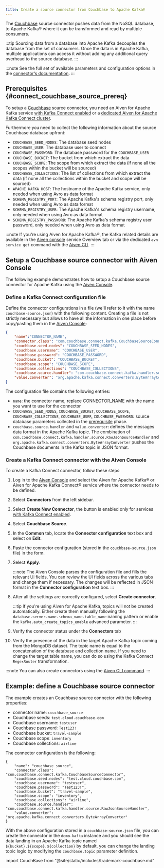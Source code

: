 ```yaml
---
title: Create a source connector from Couchbase to Apache Kafka®
---
```


The [Couchbase](https://www.couchbase.com/) source connector pushes data
from the NoSQL database, to Apache Kafka® where it can be transformed
and read by multiple consumers.

:::tip
Sourcing data from a database into Apache Kafka decouples the database
from the set of consumers. Once the data is in Apache Kafka, multiple
applications can access it without adding any additional query overhead
to the source database.
:::

:::note
See the full set of available parameters and configuration
options in the [connector's
documentation](https://github.com/couchbase/kafka-connect-couchbase).
:::

## Prerequisites {#connect_couchbase_source_prereq}

To setup a [Couchbase](https://www.couchbase.com/) source connector, you
need an Aiven for Apache Kafka service
[with Kafka Connect enabled](enable-connect) or a
[dedicated Aiven for Apache Kafka Connect cluster](/docs/products/kafka/kafka-connect/get-started#apache_kafka_connect_dedicated_cluster).

Furthermore you need to collect the following information about the
source Couchbase database upfront:

-   `COUCHBASE_SEED_NODES`: The database seed nodes
-   `COUCHBASE_USER`: The database user to connect
-   `COUCHBASE_PASSWORD`: The database password for the `COUCHBASE_USER`
-   `COUCHBASE_BUCKET`: The bucket from which extract the data
-   `COUCHBASE_SCOPE`: The scope from which extract the data (if none
    all the scopes within the bucket will be sourced)
-   `COUCHBASE_COLLECTIONS`: The list of collections from which extract
    the data (if none all the collections within the bucket and scope
    will be sourced)
-   `APACHE_KAFKA_HOST`: The hostname of the Apache Kafka service, only
    needed when using Avro as data format
-   `SCHEMA_REGISTRY_PORT`: The Apache Kafka's schema registry port,
    only needed when using Avro as data format
-   `SCHEMA_REGISTRY_USER`: The Apache Kafka's schema registry
    username, only needed when using Avro as data format
-   `SCHEMA_REGISTRY_PASSWORD`: The Apache Kafka's schema registry user
    password, only needed when using Avro as data format

:::note
If you're using Aiven for Apache Kafka®, the Kafka related details are
available in the [Aiven console](https://console.aiven.io/) service
Overview tab or via the dedicated `avn service get` command with the
[Aiven CLI](/docs/tools/cli/service-cli#avn_service_get).
:::

## Setup a Couchbase source connector with Aiven Console

The following example demonstrates how to setup a Couchbase source
connector for Apache Kafka using the [Aiven
Console](https://console.aiven.io/).

### Define a Kafka Connect configuration file

Define the connector configurations in a file (we'll refer to it with
the name `couchbase-source.json`) with the following content. Creating a
file is not strictly necessary but allows to have all the information in
one place before copy/pasting them in the [Aiven
Console](https://console.aiven.io/):

```json
{
    "name":"CONNECTOR_NAME",
    "connector.class": "com.couchbase.connect.kafka.CouchbaseSourceConnector",
    "couchbase.seed.nodes": "COUCHBASE_SEED_NODES",
    "couchbase.username": "COUCHBASE_USER",
    "couchbase.password": "COUCHBASE_PASSWORD",
    "couchbase.bucket": "COUCHBASE_BUCKET",
    "couchbase.scope": "COUCHBASE_SCOPE",
    "couchbase.collections": "COUCHBASE_COLLECTIONS",
    "couchbase.source.handler": "com.couchbase.connect.kafka.handler.source.RawJsonSourceHandler",
    "value.converter": "org.apache.kafka.connect.converters.ByteArrayConverter",
}
```

The configuration file contains the following entries:

-   `name`: the connector name, replace CONNECTOR_NAME with the name you
    want to use for the connector
-   `COUCHBASE_SEED_NODES`, `COUCHBASE_BUCKET`, `COUCHBASE_SCOPE`,
    `COUCHBASE_COLLECTIONS`, `COUCHBASE_USER`, `COUCHBASE_PASSWORD`:
    source database parameters collected in the
    [prerequisite](/docs/products/kafka/kafka-connect/howto/couchbase-source#connect_couchbase_source_prereq) phase.
-   `couchbase.source.handler` and `value.converter`: defines the
    messages data format in the Apache Kafka topic. The combination of
    `com.couchbase.connect.kafka.handler.source.RawJsonSourceHandler`
    and `org.apache.kafka.connect.converters.ByteArrayConverter` pushes
    the Couchbase documents in the Kafka topic in JSON format.

### Create a Kafka Connect connector with the Aiven Console

To create a Kafka Connect connector, follow these steps:

1.  Log in to the [Aiven Console](https://console.aiven.io/) and select
    the Aiven for Apache Kafka® or Aiven for Apache Kafka Connect®
    service where the connector needs to be defined.

2.  Select **Connectors** from the left sidebar.

3.  Select **Create New Connector**, the button is enabled only for
    services
    [with Kafka Connect enabled](enable-connect).

4.  Select **Couchbase Source**.

5.  In the **Common** tab, locate the **Connector configuration** text
    box and select on **Edit**.

6.  Paste the connector configuration (stored in the
    `couchbase-source.json` file) in the form.

7.  Select **Apply**.

    :::note
    The Aiven Console parses the configuration file and fills the
    relevant UI fields. You can review the UI fields across the various
    tabs and change them if necessary. The changes will be reflected in
    JSON format in the **Connector configuration** text box.
    :::

8.  After all the settings are correctly configured, select **Create
    connector**.

    :::tip
    If you're using Aiven for Apache Kafka, topics will not be created
    automatically. Either create them manually following the
    `database.server.name.schema_name.table_name` naming pattern or
    enable the `kafka.auto_create_topics_enable` advanced parameter.
    :::

9.  Verify the connector status under the **Connectors** tab

10. Verify the presence of the data in the target Apache Kafka topic
    coming from the MongoDB dataset. The topic name is equal to the
    concatenation of the database and collection name. If you need to
    change the target table name, you can do so using the Kafka Connect
    `RegexRouter` transformation.

:::note
You can also create connectors using the
[Aiven CLI command](/docs/tools/cli/service/connector#avn_service_connector_create).
:::

## Example: define a Couchbase source connector

The example creates an Couchbase source connector with the following
properties:

-   connector name: `couchbase_source`
-   Couchbase seeds: `test.cloud.couchbase.com`
-   Couchbase username: `testuser`
-   Couchbase password: `Test123!`
-   Couchbase bucket: `travel-sample`
-   Couchbase scope: `inventory`
-   Couchbase collections: `airline`

The connector configuration is the following:

```
{
    "name": "couchbase_source",
    "connector.class": "com.couchbase.connect.kafka.CouchbaseSourceConnector",
    "couchbase.seed.nodes": "test.cloud.couchbase.com",
    "couchbase.username": "testuser",
    "couchbase.password": "Test123!",
    "couchbase.bucket": "travel-sample",
    "couchbase.scope": "inventory",
    "couchbase.collections": "airline",
    "couchbase.source.handler": "com.couchbase.connect.kafka.handler.source.RawJsonSourceHandler",
    "value.converter": "org.apache.kafka.connect.converters.ByteArrayConverter"
}
```

With the above configuration stored in a `couchbase-source.json` file,
you can create the connector in the `demo-kafka` instance and you should
see the data landing in an Apache Kafka topic named
`${bucket}.${scope}.${collection}` by default, you can change the
landing topic logic by modifying the `couchbase.topic` parameter
definition.

import CouchBase from "@site/static/includes/trademark-couchbase.md"

<CouchBase/>
